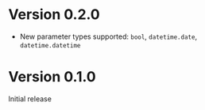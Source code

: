 Version 0.2.0
=============

*   New parameter types supported: `bool`, `datetime.date`, `datetime.datetime`


Version 0.1.0
=============

Initial release